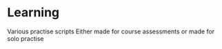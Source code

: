 # Learning

Various practise scripts
Either made for course assessments or made for solo practise 

